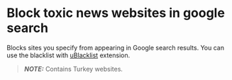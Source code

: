 # Block toxic news websites in google search

Blocks sites you specify from appearing in Google search results. You can use the blacklist with [uBlacklist](https://chrome.google.com/webstore/detail/ublacklist/pncfbmialoiaghdehhbnbhkkgmjanfhe) extension.

> **_NOTE:_**  Contains Turkey websites.
